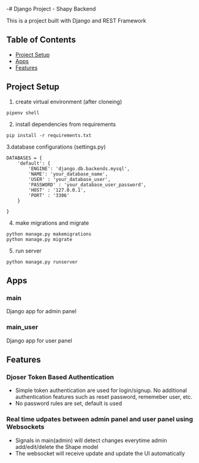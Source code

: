 -# Django Project - Shapy Backend

This is a project built with Django and REST Framework

## Table of Contents

- [Project Setup](#project-setup)
- [Apps](#apps)
- [Features](#features)

## Project Setup

1. create virtual environment (after cloneing)
```
pipenv shell
```

2. install dependencies from requirements 
```
pip install -r requirements.txt
```

3.database configurations (settings.py)
```
DATABASES = {
    'default': {
        'ENGINE': 'django.db.backends.mysql',
        'NAME': 'your_database_name',
        'USER' : 'your_database_user',
        'PASSWORD' : 'your_database_user_password',
        'HOST' : '127.0.0.1',
        'PORT' : '3306'
    }

}
```

4. make migrations and migrate
```
python manage.py makemigrations
python manage.py migrate
```

5. run server
```
python manage.py runserver
```


## Apps
### main
Django app for admin panel

### main_user
Django app for user panel


## Features
### Djoser Token Based Authentication
- Simple token authentication are used for login/signup. No additional authentication features such as reset password, rememeber user, etc.
- No password rules are set, default is used
   
### Real time udpates between admin panel and user panel using Websockets
- Signals in main(admin) will detect changes everytime admin add/edit/delete the Shape model
- The websocket will receive update and update the UI automatically
  





